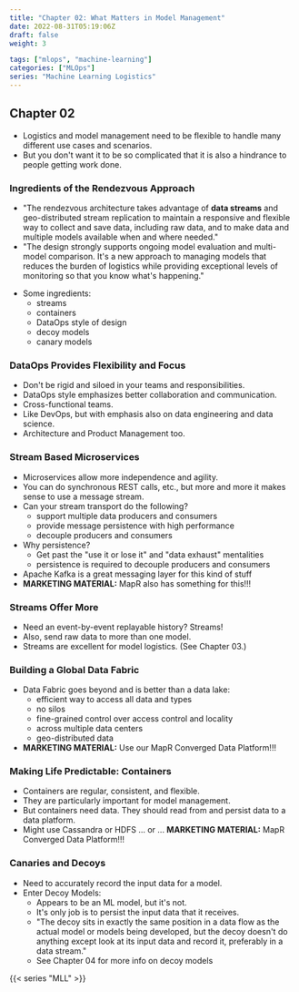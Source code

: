 ```yaml
---
title: "Chapter 02: What Matters in Model Management"
date: 2022-08-31T05:19:06Z
draft: false
weight: 3

tags: ["mlops", "machine-learning"]
categories: ["MLOps"]
series: "Machine Learning Logistics"
---
```


## Chapter 02

- Logistics and model management need to be flexible to handle many different use cases and scenarios.
- But you don't want it to be so complicated that it is also a hindrance to people getting work done.




### Ingredients of the Rendezvous Approach

- "The rendezvous architecture takes advantage of **data streams** and
  geo-distributed stream replication to maintain a responsive and flexible way
  to collect and save data, including raw data, and to make data and multiple
  models available when and where needed."
- "The design strongly supports ongoing model evaluation and multi-model
  comparison. It's a new approach to managing models that reduces the burden of
  logistics while providing exceptional levels of monitoring so that you know
  what's happening."
<!--more-->
- Some ingredients:
    - streams
    - containers
    - DataOps style of design
    - decoy models
    - canary models


### DataOps Provides Flexibility and Focus

- Don't be rigid and siloed in your teams and responsibilities.
- DataOps style emphasizes better collaboration and communication.
- Cross-functional teams.
- Like DevOps, but with emphasis also on data engineering and data science.
- Architecture and Product Management too.


### Stream Based Microservices

- Microservices allow more independence and agility.
- You can do synchronous REST calls, etc., but more and more it makes sense to
  use a message stream.
- Can your stream transport do the following?
	- support multiple data producers and consumers
	- provide message persistence with high performance
	- decouple producers and consumers
- Why persistence?
	- Get past the "use it or lose it" and "data exhaust" mentalities
	- persistence is required to decouple producers and consumers
- Apache Kafka is a great messaging layer for this kind of stuff
- **MARKETING MATERIAL:** MapR also has something for this!!!


### Streams Offer More

- Need an event-by-event replayable history?  Streams!
- Also, send raw data to more than one model.
- Streams are excellent for model logistics. (See Chapter 03.)


### Building a Global Data Fabric

- Data Fabric goes beyond and is better than a data lake:
	- efficient way to access all data and types
	- no silos
	- fine-grained control over access control and locality
	- across multiple data centers
	- geo-distributed data
- **MARKETING MATERIAL:** Use our MapR Converged Data Platform!!!


### Making Life Predictable: Containers

- Containers are regular, consistent, and flexible.
- They are particularly important for model management.
- But containers need data.  They should read from and persist data to a data
  platform.
- Might use Cassandra or HDFS ... or ... **MARKETING MATERIAL:** MapR Converged
  Data Platform!!!


### Canaries and Decoys

- Need to accurately record the input data for a model.
- Enter Decoy Models:
    - Appears to be an ML model, but it's not.
    - It's only job is to persist the input data that it receives.
	- "The decoy sits in exactly the same position in a data flow as the actual
	  model or models being developed, but the decoy doesn't do anything except
      look at its input data and record it, preferably in a data stream."
    - See Chapter 04 for more info on decoy models

{{< series "MLL" >}}